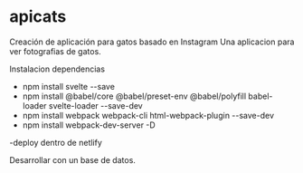 # apicats
Creación de aplicación para gatos basado en Instagram
Una aplicacion para ver fotografias de gatos.

Instalacion dependencias
 - npm install svelte --save
 - npm install @babel/core @babel/preset-env @babel/polyfill babel-loader svelte-loader --save-dev
 - npm install webpack webpack-cli html-webpack-plugin --save-dev
 - npm install webpack-dev-server -D

 -deploy dentro de netlify
 
 Desarrollar con un base de datos.
